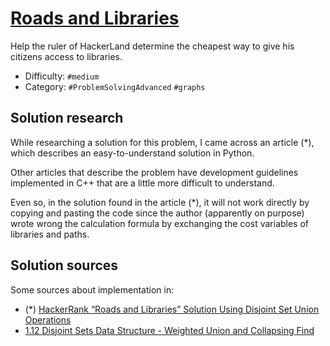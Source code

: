 # [Roads and Libraries](https://www.hackerrank.com/challenges/torque-and-development)

Help the ruler of HackerLand determine the cheapest way to
give his citizens access to libraries.

- Difficulty:  `#medium`
- Category: `#ProblemSolvingAdvanced` `#graphs`

## Solution research

While researching a solution for this problem, I came across an article (*),
which describes an easy-to-understand solution in Python.

Other articles that describe the problem have development guidelines
implemented in C++ that are a little more difficult to understand.

Even so, in the solution found in the article (*), it will not work directly by
copying and pasting the code since the author (apparently on purpose) wrote
wrong the calculation formula by exchanging the cost variables of libraries and paths.

## Solution sources

Some sources about implementation in:

- (*) [HackerRank “Roads and Libraries” Solution Using Disjoint Set Union Operations](https://medium.com/@gunnarbachelor/hackerrank-roads-and-libraries-solution-using-disjoint-set-union-operations-842f35d55fc9)
- [1.12 Disjoint Sets Data Structure - Weighted Union and Collapsing Find
](https://www.youtube.com/watch?v=wU6udHRIkcc)
